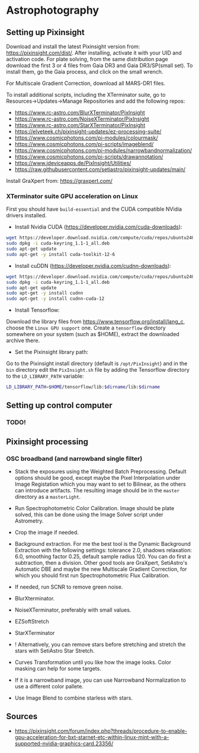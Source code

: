 # Astrophotography

## Setting up Pixinsight

Download and install the latest Pixinsight version from: <https://pixinsight.com/dist/>. 
After installing, activate it with your UID and activation code. For plate solving, from the
same distribution page download the first 3 or 4 files from Gaia DR3 and Gaia DR3/SP(small set).
To install them, go the Gaia process, and click on the small wrench.

For Multiscale Gradient Correction, download all MARS-DR1 files.

To install additional scripts, including the XTerminator suite, go to Resources->Updates->Manage Repositories
and add the following repos:

* https://www.rc-astro.com/BlurXTerminator/PixInsight
* https://www.rc-astro.com/NoiseXTerminator/PixInsight
* https://www.rc-astro.com/StarXTerminator/PixInsight
* https://elveteek.ch/pixinsight-updates/ez-processing-suite/
* https://www.cosmicphotons.com/pi-modules/colourmask/
* https://www.cosmicphotons.com/pi-scripts/imageblend/
* https://www.cosmicphotons.com/pi-modules/narrowbandnormalization/
* https://www.cosmicphotons.com/pi-scripts/drawannotation/
* https://www.ideviceapps.de/PixInsight/Utilities/
* https://raw.githubusercontent.com/setiastro/pixinsight-updates/main/

Install GraXpert from: <https://graxpert.com/>

### XTerminator suite GPU acceleration on Linux

First you should have `build-essential` and the CUDA compatible NVidia drivers installed.

* Install Nvidia CUDA (<https://developer.nvidia.com/cuda-downloads>): 
```bash
wget https://developer.download.nvidia.com/compute/cuda/repos/ubuntu2404/x86_64/cuda-keyring_1.1-1_all.deb
sudo dpkg -i cuda-keyring_1.1-1_all.deb
sudo apt-get update
sudo apt-get -y install cuda-toolkit-12-6
```

* Install cuDDN (<https://developer.nvidia.com/cudnn-downloads>):
```bash
wget https://developer.download.nvidia.com/compute/cuda/repos/ubuntu2404/x86_64/cuda-keyring_1.1-1_all.deb
sudo dpkg -i cuda-keyring_1.1-1_all.deb
sudo apt-get update
sudo apt-get -y install cudnn
sudo apt-get -y install cudnn-cuda-12
```

* Install Tensorflow:

Download the library files from <https://www.tensorflow.org/install/lang_c>, choose
the `Linux GPU support` one. Create a `tensorflow` directory somewhere on your system
(such as $HOME), extract the downloaded archive there.

* Set the Pixinsight library path:

Go to the Pixinsight install directory (default is `/opt/PixInsight`) and in the 
`bin` directory edit the `PixInsight.sh` file by adding the Tensorflow directory to the `LD_LIBRARY_PATH` variable:

```bash
LD_LIBRARY_PATH=$HOME/tensorflow/lib:$dirname/lib:$dirname
```

## Setting up control computer

### TODO!

## Pixinsight processing

### OSC broadband (and narrowband single filter)

* Stack the exposures using the Weighted Batch Preprocessing. Default options should be good, except maybe the Pixel Interpolation under Image Registation
which you may want to set to Bilinear, as the others can introduce artifacts. The resulting image should be in the `master` directory as a `masterLight`.

* Run Spectrophotometric Color Calibration. Image should be plate solved, this can be done using the Image Solver script under Astrometry.
* Crop the image if needed.
* Background extraction. For me the best tool is the Dynamic Background Extraction with the following settings: tolerance 2.0, shadows relaxation: 6.0,
smoothing factor 0.25, default sample radius 120. You can do first a subtraction, then a division. Other good tools are GraXpert, SetiAstro's Automatic DBE and maybe the
new Multiscale Gradient Correction, for which you should first run Spectrophotometric Flux Calibration.
* If needed, run SCNR to remove green noise.
* BlurXterminator.
* NoiseXTerminator, preferably with small values.
* EZSoftStretch
* StarXTerminator
* ! Alternatively, you can remove stars before stretching and stretch the stars with
SetiAstro Star Stretch.
* Curves Transformation until you like how the image looks. Color masking can help for
some targets.
* If it is a narrowband image, you can use Narrowband Normalization to use
a different color pallete.
* Use Image Blend to combine starless with stars.

## Sources

* <https://pixinsight.com/forum/index.php?threads/procedure-to-enable-gpu-acceleration-for-bxt-starnet-etc-within-linux-mint-with-a-supported-nvidia-graphics-card.23356/>